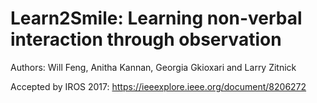 # Learn2Smile: Learning non-verbal interaction through observation

Authors: Will Feng, Anitha Kannan, Georgia Gkioxari and Larry Zitnick

Accepted by IROS 2017: https://ieeexplore.ieee.org/document/8206272

